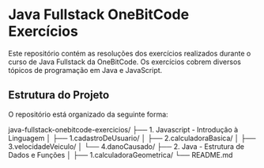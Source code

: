 # Java Fullstack OneBitCode Exercícios

Este repositório contém as resoluções dos exercícios realizados durante o curso de Java Fullstack da OneBitCode. Os exercícios cobrem diversos tópicos de programação em Java e JavaScript.

## Estrutura do Projeto

O repositório está organizado da seguinte forma:

java-fullstack-onebitcode-exercicios/ ├── 1. Javascript - Introdução à Linguagem │ ├── 1.cadastroDeUsuario/ │ ├── 2.calculadoraBasica/ │ ├── 3.velocidadeVeiculo/ │ └── 4.danoCausado/ ├── 2. Java - Estrutura de Dados e Funções │ ├── 1.calculadoraGeometrica/ 
└── README.md
